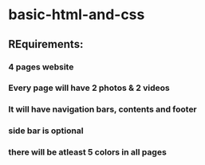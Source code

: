 # basic-html-and-css

## REquirements:

### 4 pages website
### Every page will have 2 photos & 2 videos 
### It will have navigation bars, contents and footer 
### side bar is optional
### there will be atleast 5 colors in all pages 

